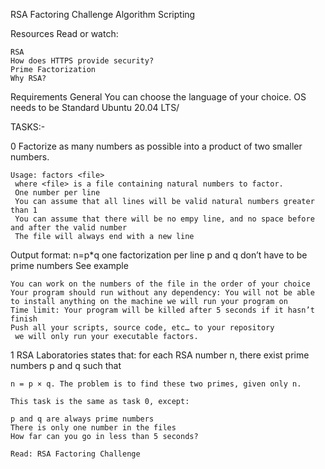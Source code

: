 RSA Factoring Challenge
Algorithm
Scripting


Resources
Read or watch:

	RSA
	How does HTTPS provide security?
	Prime Factorization
	Why RSA?

Requirements
General
	You can choose the language of your choice.
	OS needs to be Standard Ubuntu 20.04 LTS/


TASKS:-

0 Factorize as many numbers as possible into a product of two smaller numbers.

	Usage: factors <file>
	 where <file> is a file containing natural numbers to factor.
	 One number per line
	 You can assume that all lines will be valid natural numbers greater than 1
	 You can assume that there will be no empy line, and no space before and after the valid number
	 The file will always end with a new line
Output format: n=p*q
	 one factorization per line
	 p and q don’t have to be prime numbers
	 See example

	You can work on the numbers of the file in the order of your choice
	Your program should run without any dependency: You will not be able to install anything on the machine we will run your program on
	Time limit: Your program will be killed after 5 seconds if it hasn’t finish
	Push all your scripts, source code, etc… to your repository
	 we will only run your executable factors.


1 	RSA Laboratories states that: for each RSA number n, there exist prime numbers p and q such that

	n = p × q. The problem is to find these two primes, given only n.

	This task is the same as task 0, except:

	p and q are always prime numbers
	There is only one number in the files
	How far can you go in less than 5 seconds?

	Read: RSA Factoring Challenge
